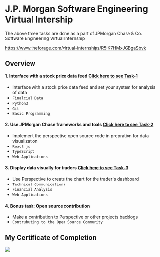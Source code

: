 # J.P. Morgan Software Engineering Virtual Intership

The above three tasks are done as a part of JPMorgan Chase &amp; Co. Software Engineering Virtual Internship

https://www.theforage.com/virtual-internships/R5iK7HMxJGBgaSbvk

## Overview


#### 1. Interface with a stock price data feed [Click here to see Task-1]([https://github.com/manikanta222010/JPMorgan-Virtual-Internship/tree/main/JPMC-tech-task-1-py3](https://github.com/Adithya17-star/JPMorgan-Virtual-Internship/tree/master/JPMC-tech-task-1-py3))
- Interface with a stock price data feed and set your system for analysis of data
- `Finalcial Data` 
- `Python3`
- `Git`
- `Basic Programming`

#### 2. Use JPMorgan Chase frameworks and tools [Click here to see Task-2]([https://github.com/manikanta222010/JPMorgan-Virtual-Internship/tree/main/JPMC-tech-task-2-PY3](https://github.com/Adithya17-star/JPMorgan-Virtual-Internship/tree/master/JPMC-tech-task-2-PY3))
- Implement the perspective open source code in prepration for data visualization 
- `React js` 
- `TypeScript`
- `Web Applications`

#### 3. Display data visually for traders [Click here to see Task-3]([https://github.com/manikanta222010/JPMorgan-Virtual-Internship/tree/main/JPMC-tech-task-3-PY3](https://github.com/Adithya17-star/JPMorgan-Virtual-Internship/tree/master/JPMC-tech-task-3-PY3))
- Use Perspective to create the chart for the trader's dashboard  
- `Technical Communications` 
- `Financial Analysis`
- `Web Applications`
#### 4. Bonus task: Open source contribution
- Make a contribution to Perspective or other projects backlogs 
- `Contrubuting to the Open Source Community`


## My Certificate of Completion
![]([https://github.com/manikanta222010/JPMorgan-Virtual-Internship/blob/main/R5iK7HMxJGBgaSbvk_J.P.%20Morgan_uncdTbRkWZJ4HtvhT_1658993966689_completion_certificate%201%20of%201.png](https://forage-uploads-prod.s3.amazonaws.com/completion-certificates/J.P.%20Morgan/R5iK7HMxJGBgaSbvk_J.P.%20Morgan_xE64vpBBYjF5QycC2_1725596832377_completion_certificate.pdf))

